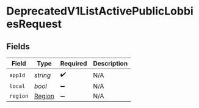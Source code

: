# DeprecatedV1ListActivePublicLobbiesRequest


## Fields

| Field                                   | Type                                    | Required                                | Description                             |
| --------------------------------------- | --------------------------------------- | --------------------------------------- | --------------------------------------- |
| `appId`                                 | *string*                                | :heavy_check_mark:                      | N/A                                     |
| `local`                                 | *bool*                                  | :heavy_minus_sign:                      | N/A                                     |
| `region`                                | [Region](../../Models/Shared/Region.md) | :heavy_minus_sign:                      | N/A                                     |